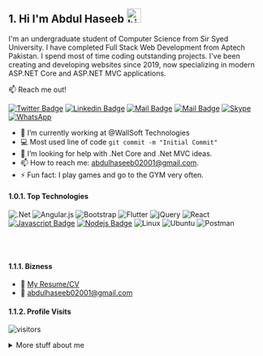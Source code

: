 ## 1. Hi I'm Abdul Haseeb <img src="https://user-images.githubusercontent.com/1303154/88677602-1635ba80-d120-11ea-84d8-d263ba5fc3c0.gif" width="28px" height="28px" alt="hi">

I'm an undergraduate student of Computer Science from Sir Syed University. I have completed Full Stack Web Development from Aptech Pakistan. I spend most of time coding outstanding projects. I've been creating and developing websites since 2019, now specializing in modern ASP.NET Core and ASP.NET MVC applications.

:mailbox: Reach me out!

[![Twitter Badge](https://img.shields.io/badge/-@2001abdulhaseeb-1ca0f1?style=flat&labelColor=1ca0f1&logo=twitter&logoColor=white&link=https://twitter.com/Ipenywis)](https://twitter.com/2001abdulhaseeb) [![Linkedin Badge](https://img.shields.io/badge/-2001abdulhaseeb-0e76a8?style=flat&labelColor=0e76a8&logo=linkedin&logoColor=white)](https://www.linkedin.com/in/2001abdulhaseeb/) [![Mail Badge](https://img.shields.io/badge/-@02001abdulhaseeb-e84393?style=flat&labelColor=e84393&logo=instagram&logoColor=white)](https://instagram.com/02001abdulhaseeb) [![Mail Badge](https://img.shields.io/badge/-abdulhaseeb02001@gmail.com-c0392b?style=flat&labelColor=c0392b&logo=gmail&logoColor=white)](mailto:abdulhaseeb02001@gmail.com)
[![Skype](https://img.shields.io/badge/2001abdulhaseeb-%2300AFF0.svg?style=for-the-badge&logo=Skype&logoColor=white)](https://join.skype.com/invite/wOHJ7Hm8WCJr) [![WhatsApp](https://img.shields.io/badge/WhatsApp-25D366?style=for-the-badge&logo=whatsapp&logoColor=white)](https://wa.me/message/UUIQSTWW3S7WO1)
<!-- TODO: Add last video link -->

- 🔭 I’m currently working at @WallSoft Technologies
- :computer: Most used line of code `git commit -m "Initial Commit"`
- 🤔 I’m looking for help with .Net Core and .Net MVC ideas.
- 📫 How to reach me: abdulhaseeb02001@gmail.com.
- ⚡ Fun fact: I play games and go to the GYM very often.

#### 1.0.1. Top Technologies

<!-- TODO: Make technologies links takes you to repositories -->

![.Net](https://img.shields.io/badge/.NET-5C2D91?style=for-the-badge&logo=.net&logoColor=white)
![Angular.js](https://img.shields.io/badge/angular.js-%23E23237.svg?style=for-the-badge&logo=angularjs&logoColor=white)
![Bootstrap](https://img.shields.io/badge/bootstrap-%23563D7C.svg?style=for-the-badge&logo=bootstrap&logoColor=white)
![Flutter](https://img.shields.io/badge/Flutter-%2302569B.svg?style=for-the-badge&logo=Flutter&logoColor=white)
![jQuery](https://img.shields.io/badge/jquery-%230769AD.svg?style=for-the-badge&logo=jquery&logoColor=white)
![React](https://img.shields.io/badge/react-%2320232a.svg?style=for-the-badge&logo=react&logoColor=%2361DAFB) 
[![Javascript Badge](https://img.shields.io/badge/-Javascript-F0DB4F?style=for-the-badge&labelColor=black&logo=javascript&logoColor=F0DB4F)](#) 
[![Nodejs Badge](https://img.shields.io/badge/-Nodejs-3C873A?style=for-the-badge&labelColor=black&logo=node.js&logoColor=3C873A)](#)
![Linux](https://img.shields.io/badge/Linux-FCC624?style=for-the-badge&logo=linux&logoColor=black)
![Ubuntu](https://img.shields.io/badge/Ubuntu-E95420?style=for-the-badge&logo=ubuntu&logoColor=white)
![Postman](https://img.shields.io/badge/Postman-FF6C37?style=for-the-badge&logo=postman&logoColor=white)

<br />
<br />

#### 1.1.1. Bizness
- :paperclip: [My Resume/CV](https://github.com/haseeb8118/haseeb8118/blob/main/Abdul's%20Resume%20(2).pdf)
- :email: abdulhaseeb02001@gmail.com


#### 1.1.2. Profile Visits 

![visitors](https://visitor-badge.glitch.me/badge?page_id=haseeb8118.haseeb8118)

<details>
<summary>
  More stuff about me
</summary>

<br >

I love learning and enchancing my skills and love to contribute in open-source projects!

#### 1.1.4. Coding Stats

[![Top Langs](https://github-readme-stats.vercel.app/api/top-langs/?username=haseeb8118&layout=compact)](https://github.com/anuraghazra/github-readme-stats)

#### 1.1.5. Github Stats

![Abdul_Haseeb's github stats](https://github-readme-stats.vercel.app/api?username=haseeb8118&count_private=true&theme=tokyonight&hide=contribs,prs)

</details>

